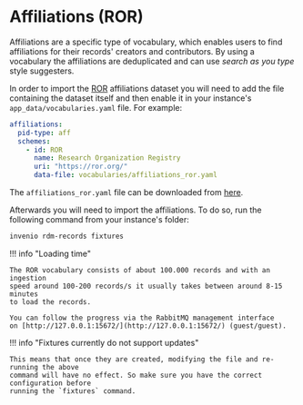# Affiliations (ROR)

Affiliations are a specific type of vocabulary, which enables users to find affiliations
for their records' creators and contributors. By using a vocabulary the affiliations are
deduplicated and can use *search as you type* style suggesters.

In order to import the [ROR](https://ror.org) affiliations dataset you will need to add
the file containing the dataset itself and then enable it in your instance's `app_data/vocabularies.yaml`
file. For example:

```yaml
affiliations:
  pid-type: aff
  schemes:
    - id: ROR
      name: Research Organization Registry
      uri: "https://ror.org/"
      data-file: vocabularies/affiliations_ror.yaml
```


The `affiliations_ror.yaml` file can be downloaded from [here](https://github.com/inveniosoftware/cookiecutter-invenio-rdm/raw/master/%7B%7Bcookiecutter.project_shortname%7D%7D/app_data/vocabularies/affiliations_ror.yaml).

Afterwards you will need to import the affiliations. To do so, run the following command
from your instance's folder:

```bash
invenio rdm-records fixtures
```

!!! info "Loading time"

    The ROR vocabulary consists of about 100.000 records and with an ingestion
    speed around 100-200 records/s it usually takes between around 8-15 minutes
    to load the records.

    You can follow the progress via the RabbitMQ management interface
    on [http://127.0.0.1:15672/](http://127.0.0.1:15672/) (guest/guest).


!!! info "Fixtures currently do not support updates"

    This means that once they are created, modifying the file and re-running the above
    command will have no effect. So make sure you have the correct configuration before
    running the `fixtures` command.
